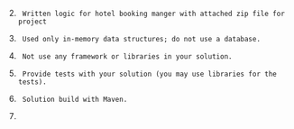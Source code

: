
2.      Written logic for hotel booking manger with attached zip file for project
3.      Used only in-memory data structures; do not use a database.  
4.      Not use any framework or libraries in your solution.  
5.      Provide tests with your solution (you may use libraries for the tests).  
6.      Solution build with Maven.
7. 
